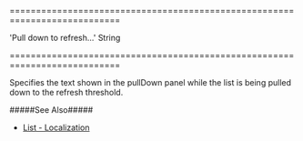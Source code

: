 <!--**
/*-------------------------------------------
    Auto-generated file. Do not modify.
-------------------------------------------

**-->
===========================================================================
<!--default-->'Pull down to refresh...'<!--/default-->
<!--type-->String<!--/type-->
===========================================================================

<!--shortDescription-->
Specifies the text shown in the pullDown panel while the list is being pulled down to the refresh threshold.
<!--/shortDescription-->

<!--fullDescription-->
#####See Also#####
- [List - Localization](/Documentation/Guide/Widgets/List/Localization/)
<!--/fullDescription-->
